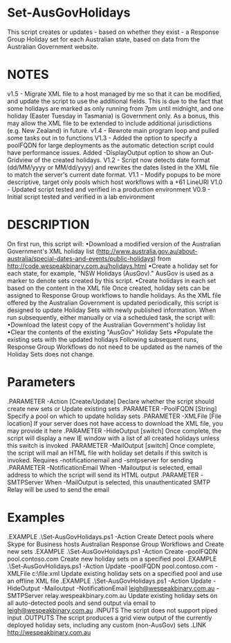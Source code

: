 # Set-AusGovHolidays
This script creates or updates - based on whether they exist - a Response Group Holiday set for each Australian state, based on data from the Australian Government website.

# NOTES
v1.5 - Migrate XML file to a host managed by me so that it can be modified, and update the script to use the additional fields. 
This is due to the fact that some holidays are marked as only running from 7pm until midnight, and one holiday (Easter Tuesday in Tasmania) is Government only.
As a bonus, this may allow the XML file to be extended to include additional jurisdictions (e.g. New Zealand) in future.
v1.4 - Rewrote main program loop and pulled some tasks out in to functions
V1.3 - Added the option to specify a poolFQDN for large deployments as the automatic detection script could have performance issues. Added -DisplayOutput option to show an Out-Gridview of the created holidays.
V1.2 - Script now detects date format (dd/MM/yyyy or MM/dd/yyyy) and rewrites the dates listed in the XML file to match the server's current date format.
V1.1 - Modify popups to be more descriptive, target only pools which host workflows with a +61 LineURI
V1.0 - Updated script tested and verified in a production environment
V0.9 - Initial script tested and verified in a lab environment

# DESCRIPTION
On first run, this script will:
    •Download a modified version of the Australian Government's XML holiday list (http://www.australia.gov.au/about-australia/special-dates-and-events/public-holidays) from http://code.wespeakbinary.com.au/holidays.html
    •Create a holiday set for each state, for example, "NSW Holidays (AusGov)." AusGov is used as a marker to denote sets created by this script.
    •Create holidays in each set based on the content in the XML file
Once created, holiday sets can be assigned to Response Group workflows to handle holidays.
As the XML file offered by the Australian Government is updated periodically, this script is designed to update Holiday Sets with newly published information.
When run subsequently, either manually or via a scheduled task, the script will:
    •Download the latest copy of the Australian Government's holiday list
    •Clear the contents of the existing "AusGov" Holiday Sets
    •Populate the existing sets with the updated holidays
Following subsequent runs, Response Group Workflows do not need to be updated as the names of the Holiday Sets does not change.

# Parameters
.PARAMETER -Action [Create/Update]
    Declare whether the script should create new sets or Update existing sets
.PARAMETER -PoolFQDN [String] 
    Specify a pool on which to update holiday sets
.PARAMETER -XMLFile [File location] 
    If your server does not have access to download the XML file, you may provide it here
.PARAMETER -HideOutput [switch] 
    Once complete, the script will display a new IE window with a list of all created holidays unless this switch is invoked
.PARAMETER -MailOutput [switch] 
    Once complete, the script will mail an HTML file with holiday set details if this switch is invoked. Requires -notificationemail and -smtpserver for sending
.PARAMETER -NotificationEmail 
    When -Mailoutput is selected, email address to which the script will send its HTML output
.PARAMETER -SMTPServer 
    When -MailOutput is selected, this unauthenticated SMTP Relay will be used to send the email
    
# Examples
.EXAMPLE
.\Set-AusGovHolidays.ps1 -Action Create
Detect pools where Skype for Business hosts Australian Response Group Workflows and Create new sets
.EXAMPLE
.\Set-AusGovHolidays.ps1 -Action Create -poolFQDN pool.contoso.com
Create new holiday sets on a specified pool
.EXAMPLE
.\Set-AusGovHolidays.ps1 -Action Update -poolFQDN pool.contoso.com -XMLFile c:\file.xml
Update existing holiday sets on a specified pool and use an offline XML file
.EXAMPLE
.\Set-AusGovHolidays.ps1 -Action Update -HideOutput -Mailoutput -NotificationEmail leigh@wespeakbinary.com.au -SMTPServer relay.wespeakbinary.com.au
Update existing holiday sets on all auto-detected pools and send output via email to leigh@wespeakbinary.com.au
.INPUTS
The script does not support piped input
.OUTPUTS
The script produces a grid view output of the currently deployed holiday sets, including any custom (non-AusGov) sets
.LINK
http://wespeakbinary.com.au
